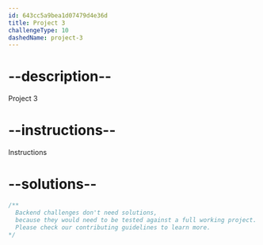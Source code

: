 ```yaml
---
id: 643cc5a9bea1d07479d4e36d
title: Project 3
challengeType: 10
dashedName: project-3
---
```


# --description--

Project 3

# --instructions--

Instructions

# --solutions--

```js
/**
  Backend challenges don't need solutions,
  because they would need to be tested against a full working project.
  Please check our contributing guidelines to learn more.
*/
```
